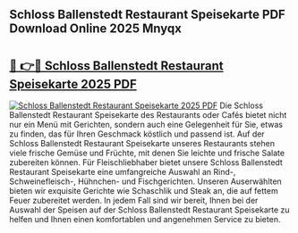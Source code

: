## Schloss Ballenstedt Restaurant Speisekarte PDF Download Online 2025 Mnyqx

# <h2><a href="http://gc8ouo.nevu.top/?p=Schloss+Ballenstedt+Restaurant+Speisekarte">🔗 👉🔴 Schloss Ballenstedt Restaurant Speisekarte 2025 PDF</a></h2>

[![Schloss Ballenstedt Restaurant Speisekarte 2025 PDF](https://i.imgur.com/dBaPXMq.png)](http://gc8ouo.nevu.top/?p=Schloss+Ballenstedt+Restaurant+Speisekarte)
Die Schloss Ballenstedt Restaurant Speisekarte des Restaurants oder Cafés bietet nicht nur ein Menü mit Gerichten, sondern auch eine Gelegenheit für Sie, etwas zu finden, das für Ihren Geschmack köstlich und passend ist. Auf der Schloss Ballenstedt Restaurant Speisekarte unseres Restaurants stehen viele frische Gemüse und Früchte, mit denen Sie leichte und frische Salate zubereiten können. Für Fleischliebhaber bietet unsere Schloss Ballenstedt Restaurant Speisekarte eine umfangreiche Auswahl an Rind-, Schweinefleisch-, Hühnchen- und Fischgerichten. Unseren Auserwählten bieten wir exquisite Gerichte wie Schaschlik und Steak an, die auf fettem Feuer zubereitet werden. In jedem Fall sind wir bereit, Ihnen bei der Auswahl der Speisen auf der Schloss Ballenstedt Restaurant Speisekarte zu helfen und Ihnen einen komfortablen und angenehmen Service zu bieten.
